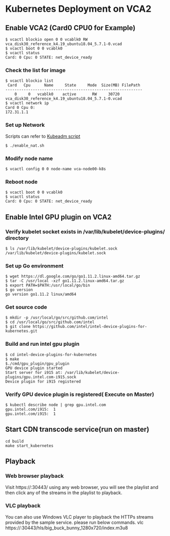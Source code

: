 # Kubernetes Deployment on VCA2
## Enable VCA2 (Card0 CPU0 for Example)
```shell
$ vcactl blockio open 0 0 vcablk0 RW vca_disk30_reference_k4.19_ubuntu18.04_5.7.1-0.vcad
$ vcactl boot 0 0 vcablk0
$ vcactl status
Card: 0 Cpu: 0 STATE: net_device_ready
```
### Check the list for image
```shell
$ vcactl blockio list
 Card   Cpu      Name     State     Mode  Size(MB) FilePath
------------------------------------------------------------
    0     0   vcablk0    active       RW     30720 vca_disk30_reference_k4.19_ubuntu18.04_5.7.1-0.vcad
$ vcactl network ip
Card 0 Cpu 0:
172.31.1.1
```
### Set up Network
Scripts can refer to [Kubeadm script](scripts/) 
```shell
$ ./enable_nat.sh
```
### Modify node name
```shell
$ vcactl config 0 0 node-name vca-node00-k8s
```
### Reboot node
```shell
$ vcactl boot 0 0 vcablk0
$ vcactl status
Card: 0 Cpu: 0 STATE: net_device_ready
```

## Enable Intel GPU plugin on VCA2
### Verify kubelet socket exists in /var/lib/kubelet/device-plugins/ directory
```shell
$ ls /var/lib/kubelet/device-plugins/kubelet.sock
/var/lib/kubelet/device-plugins/kubelet.sock
```
### Set up Go environment
```shell
$ wget https://dl.google.com/go/go1.11.2.linux-amd64.tar.gz
$ tar -C /usr/local -xzf go1.11.2.linux-amd64.tar.gz
$ export PATH=$PATH:/usr/local/go/bin
$ go version
go version go1.11.2 linux/amd64
```
### Get source code
```shell
$ mkdir -p /usr/local/go/src/github.com/intel
$ cd /usr/local/go/src/github.com/intel
$ git clone https://github.com/intel/intel-device-plugins-for-kubernetes.git
```
### Build and run intel gpu plugin
```shell
$ cd intel-device-plugins-for-kubernetes
$ make
$./cmd/gpu_plugin/gpu_plugin
GPU device plugin started
Start server for i915 at: /var/lib/kubelet/device-plugins/gpu.intel.com-i915.sock
Device plugin for i915 registered
```
### Verify GPU device plugin is registered( Execute on Master)
```shell
$ kubectl describe node | grep gpu.intel.com
gpu.intel.com/i915:  1
gpu.intel.com/i915:  1
```
## Start CDN transcode service(run on master)
```shell
cd build
make start_kubernetes
```
## Playback
### Web browser playback
Visit https://<CDN-Transcode Server IP address>:30443/ using any web browser, you will see the playlist and then click any of the streams in the playlist to playback.

### VLC playback
You can also use Windows VLC player to playback the HTTPs streams provided by the sample service. please run below commands.
vlc https://<CDN-Transcode Server IP address>:30443/hls/big_buck_bunny_1280x720/index.m3u8
